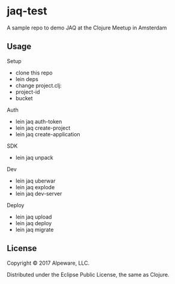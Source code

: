 # jaq-test

A sample repo to demo JAQ at the Clojure Meetup in Amsterdam

## Usage

Setup
- clone this repo
- lein deps
- change project.clj:
 - project-id
 - bucket

Auth
- lein jaq auth-token
- lein jaq create-project
- lein jaq create-application

SDK
- lein jaq unpack

Dev
- lein jaq uberwar
- lein jaq explode
- lein jaq dev-server

Deploy
- lein jaq upload
- lein jaq deploy
- lein jaq migrate

## License

Copyright © 2017 Alpeware, LLC.

Distributed under the Eclipse Public License, the same as Clojure.
